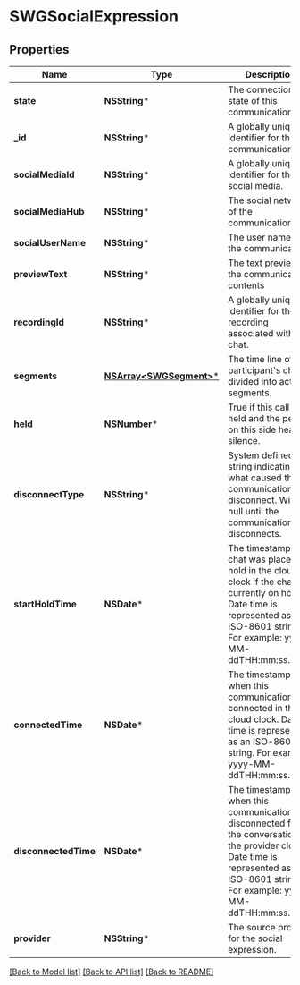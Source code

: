 # SWGSocialExpression

## Properties
Name | Type | Description | Notes
------------ | ------------- | ------------- | -------------
**state** | **NSString*** | The connection state of this communication. | [optional] 
**_id** | **NSString*** | A globally unique identifier for this communication. | [optional] 
**socialMediaId** | **NSString*** | A globally unique identifier for the social media. | [optional] 
**socialMediaHub** | **NSString*** | The social network of the communication | [optional] 
**socialUserName** | **NSString*** | The user name for the communication. | [optional] 
**previewText** | **NSString*** | The text preview of the communication contents | [optional] 
**recordingId** | **NSString*** | A globally unique identifier for the recording associated with this chat. | [optional] 
**segments** | [**NSArray&lt;SWGSegment&gt;***](SWGSegment.md) | The time line of the participant&#39;s chat, divided into activity segments. | [optional] 
**held** | **NSNumber*** | True if this call is held and the person on this side hears silence. | [optional] [default to @0]
**disconnectType** | **NSString*** | System defined string indicating what caused the communication to disconnect. Will be null until the communication disconnects. | [optional] 
**startHoldTime** | **NSDate*** | The timestamp the chat was placed on hold in the cloud clock if the chat is currently on hold. Date time is represented as an ISO-8601 string. For example: yyyy-MM-ddTHH:mm:ss.SSSZ | [optional] 
**connectedTime** | **NSDate*** | The timestamp when this communication was connected in the cloud clock. Date time is represented as an ISO-8601 string. For example: yyyy-MM-ddTHH:mm:ss.SSSZ | [optional] 
**disconnectedTime** | **NSDate*** | The timestamp when this communication disconnected from the conversation in the provider clock. Date time is represented as an ISO-8601 string. For example: yyyy-MM-ddTHH:mm:ss.SSSZ | [optional] 
**provider** | **NSString*** | The source provider for the social expression. | [optional] 

[[Back to Model list]](../README.md#documentation-for-models) [[Back to API list]](../README.md#documentation-for-api-endpoints) [[Back to README]](../README.md)


